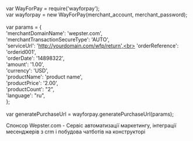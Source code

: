 var WayForPay = require('wayforpay');
<br>
var wayforpay = new WayForPay(merchant_account, merchant_password);<br>
<br>
var params = {<br>
    'merchantDomainName': 'wepster.com',<br>
    'merchantTransactionSecureType': 'AUTO',<br>
    'serviceUrl': 'http://yourdomain.com/wfp/return',<br>
    'orderReference': 'orderid001',<br>
    'orderDate': '14898322',<br>
    'amount': '1.00',<br>
    'currency': 'USD',<br>
    'productName': 'product name',<br>
    'productPrice': '2.00',<br>
    'productCount': "2",<br>
    'language': "ru",<br>
    };<br>
<br>
var generatePurchaseUrl = wayforpay.generatePurchaseUrl(params);












Спонсор Wepster.com - Сервіс автоматизації маркетингу, інтеграції месенджерів з crm і побудова чатботів на конструкторі

